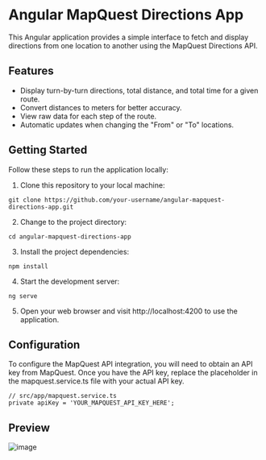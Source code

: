 # Angular MapQuest Directions App

This Angular application provides a simple interface to fetch and display directions from one location to another using the MapQuest Directions API.

## Features

- Display turn-by-turn directions, total distance, and total time for a given route.
- Convert distances to meters for better accuracy.
- View raw data for each step of the route.
- Automatic updates when changing the "From" or "To" locations.

## Getting Started

Follow these steps to run the application locally:

1. Clone this repository to your local machine:

```
git clone https://github.com/your-username/angular-mapquest-directions-app.git
```

2. Change to the project directory:

```
cd angular-mapquest-directions-app
```

3. Install the project dependencies:

```
npm install
```

4. Start the development server:

```
ng serve
```

5. Open your web browser and visit http://localhost:4200 to use the application.

## Configuration

To configure the MapQuest API integration, you will need to obtain an API key from MapQuest. Once you have the API key, replace the placeholder in the mapquest.service.ts file with your actual API key.

```
// src/app/mapquest.service.ts
private apiKey = 'YOUR_MAPQUEST_API_KEY_HERE';
```

## Preview

![image](https://github.com/dimicodes/MapQuest-Angular-Project/assets/45632694/a2a3040e-ac3e-4c08-81b1-a5c7ad0e94fd)
